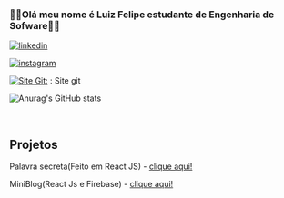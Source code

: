 ### 👨‍💻Olá meu nome é Luiz Felipe estudante de Engenharia de Sofware👨‍💻
[![linkedin](https://img.shields.io/badge/LinkedIn-0077B5?style=for-the-badge&logo=linkedin&logoColor=white)](https://www.linkedin.com/in/luiz-felipe-silveira-zomer-647386266/)

[![instagram](https://img.shields.io/badge/Instagram-E4405F?style=for-the-badge&logo=instagram&logoColor=white)](https://www.instagram.com/luiz_zomer/)

[![Site Git:](https://img.shields.io/badge/GIT-E44C30?style=for-the-badge&logo=git&logoColor=white)]( https://luizzomer.github.io/Site-git/) : Site git


![Anurag's GitHub stats](https://github-readme-stats.vercel.app/api?username=LuizZomer&show_icons=true&theme=radical)
<div style="display: inline_block"><br/>

## Projetos

Palavra secreta(Feito em React JS) - [clique aqui!](https://luizzomer.github.io/Palavra_secreta/)

MiniBlog(React Js e Firebase) - [clique aqui!](http://projeto-mini-blog-two.vercel.app)
